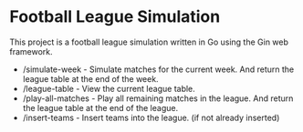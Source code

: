 # Football League Simulation

This project is a football league simulation written in Go using the Gin web framework.

- /simulate-week - Simulate matches for the current week. And return the league table at the end of the week.
- /league-table - View the current league table.
- /play-all-matches - Play all remaining matches in the league. And return the league table at the end of the league.
- /insert-teams - Insert teams into the league. (if not already inserted)
